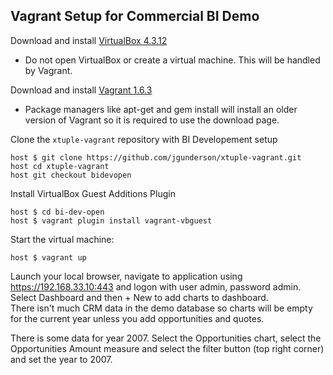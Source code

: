 ## Vagrant Setup for Commercial BI Demo ##

Download and install [VirtualBox 4.3.12](https://www.virtualbox.org/wiki/Downloads)
  - Do not open VirtualBox or create a virtual machine. This will be handled by Vagrant.
  
Download and install [Vagrant 1.6.3](http://www.vagrantup.com/download-archive/v1.6.3.html)
  - Package managers like apt-get and gem install will install an older version of Vagrant so it is required to use the download page.

Clone the `xtuple-vagrant` repository with BI Developement setup

    host $ git clone https://github.com/jgunderson/xtuple-vagrant.git
	host cd xtuple-vagrant
	host git checkout bidevopen

Install VirtualBox Guest Additions Plugin

    host $ cd bi-dev-open
    host $ vagrant plugin install vagrant-vbguest
	
Start the virtual machine:

    host $ vagrant up
	
Launch your local browser, navigate to application using https://192.168.33.10:443 and 
logon with user admin, password admin.  Select Dashboard and then + New to add charts to dashboard.  
There isn't much CRM data in the demo database so charts will be empty for the current year unless 
you add opportunities and quotes.

There is some data for year 2007.  Select the Opportunities chart, select the Opportunities Amount measure and select the
filter button (top right corner) and set the year to 2007.
